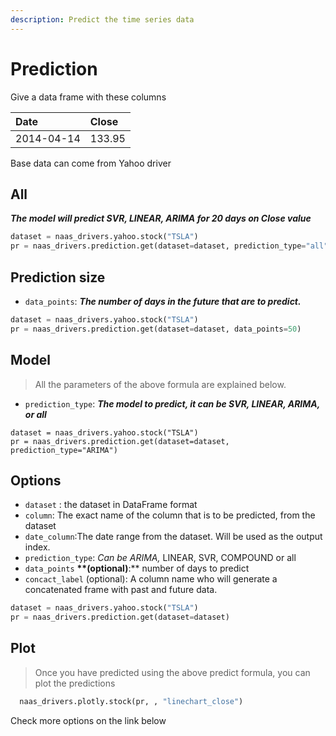 ```yaml
---
description: Predict the time series data
---
```


# Prediction

Give a data frame with these columns

| Date | Close |
| :--- | :--- |
| 2014-04-14 | 133.95 |

Base data can come from Yahoo driver

## All

_**The model will predict SVR, LINEAR, ARIMA for 20 days on Close value**_

```python
dataset = naas_drivers.yahoo.stock("TSLA")
pr = naas_drivers.prediction.get(dataset=dataset, prediction_type="all")
```

## Prediction size

* `data_points`:  _**The number of days in the future that are to predict.**_

```python
dataset = naas_drivers.yahoo.stock("TSLA")
pr = naas_drivers.prediction.get(dataset=dataset, data_points=50)
```

## Model

> All the parameters of the above formula are explained below.

* `prediction_type`:  _**The model to predict, it can be SVR, LINEAR, ARIMA, or all**_

```text
dataset = naas_drivers.yahoo.stock("TSLA")
pr = naas_drivers.prediction.get(dataset=dataset, prediction_type="ARIMA")
```

## Options

* `dataset` : the dataset in DataFrame format
* `column`: The exact name of the column that is to be predicted, from the dataset
* `date_column`:The date range from the dataset. Will be used as the output index.
* `prediction_type`: _Can be ARIMA,_ LINEAR, SVR, COMPOUND or all
* `data_points` **\*\*\(optional\)**:\*\* number of days to predict
* `concact_label` \(optional\): A column name who will generate a concatenated frame with past and future data.

```python
dataset = naas_drivers.yahoo.stock("TSLA")
pr = naas_drivers.prediction.get(dataset=dataset)
```

## Plot

> Once you have predicted using the above predict formula, you can plot the predictions

```python
  naas_drivers.plotly.stock(pr, , "linechart_close")
```

Check more options on the link below

